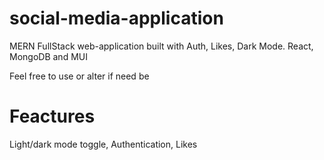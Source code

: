 # social-media-application

MERN FullStack web-application built with Auth, Likes, Dark Mode.
React, MongoDB and MUI

Feel free to use or alter if need be

# Feactures
Light/dark mode toggle,
Authentication,
Likes
